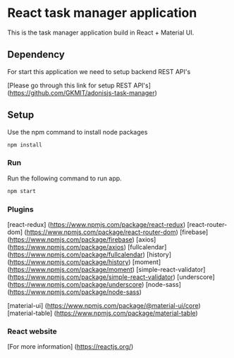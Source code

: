 # React task manager application

This is the task manager application build in React + Material UI.

## Dependency

For start this application we need to setup backend REST API's

[Please go through this link for setup REST API's] (https://github.com/GKMIT/adonisjs-task-manager)

## Setup

Use the npm command to install node packages

```bash
npm install
```

### Run

Run the following command to run app.

```bash
npm start
```

### Plugins

[react-redux] (https://www.npmjs.com/package/react-redux)
[react-router-dom] (https://www.npmjs.com/package/react-router-dom)
[firebase] (https://www.npmjs.com/package/firebase)
[axios] (https://www.npmjs.com/package/axios)
[fullcalendar] (https://www.npmjs.com/package/fullcalendar)
[history] (https://www.npmjs.com/package/history)
[moment] (https://www.npmjs.com/package/moment)
[simple-react-validator] (https://www.npmjs.com/package/simple-react-validator)
[underscore] (https://www.npmjs.com/package/underscore)
[node-sass] (https://www.npmjs.com/package/node-sass)

[material-ui] (https://www.npmjs.com/package/@material-ui/core)
[material-table] (https://www.npmjs.com/package/material-table)


### React website

[For more information] (https://reactjs.org/)